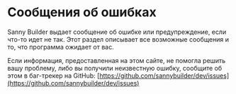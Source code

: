 # Сообщения об ошибках

Sanny Builder выдает сообщение об ошибке или предупреждение, если что-то идет не так. Этот раздел описывает все возможные сообщения и то, что программа ожидает от вас.

Если информация, предоставленная на этом сайте, не помогла решить вашу проблему, либо вы получили неизвестную ошибку, сообщите об этом в баг-трекер на GitHub: [https://github.com/sannybuilder/dev/issues](https://github.com/sannybuilder/dev/issues)

